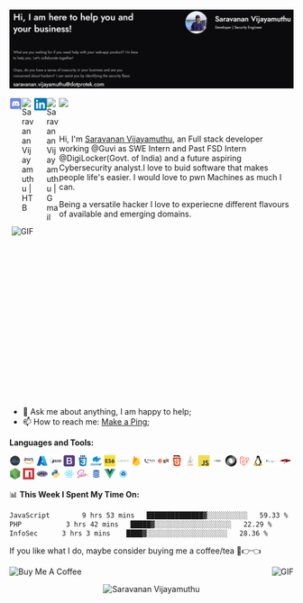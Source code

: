 ### 

![Saravanan Vijayamuthu](https://raw.githubusercontent.com/SaravananVijayamuthu/SaravananVijayamuthu/master/banner.jpeg)

<a href="https://discord.com/users/658684252283469835">
  <img align="left" alt="Saravanan Vijayamuthu | Discord" width="22px" src="https://github.com/Adithya-adi-Menon/Hosting/blob/master/assets/discord.svg" />
</a>
<a href="https://www.hackthebox.eu/home/users/profile/562216">
  <img align="left" alt="Saravanan Vijayamuthu | HTB" width="22px" src="https://www.hackthebox.eu/images/Cube-Icon-RGB-1024.png" />
</a>
<a href="https://www.linkedin.com/in/saravanan-vm">
  <img align="left" alt="Saravanan Vijayamuthu | LinkedIN" width="22px" src="https://github.com/Adithya-adi-Menon/Hosting/blob/master/assets/linkedin.svg" />
</a>
<a href="mailto:saravanan.vijayamuthu@gmail.com">
  <img align="left" alt="Saravanan Vijayamuthu | Gmail" width="22px" src="https://www.vectorlogo.zone/logos/gmail/gmail-icon.svg" />
</a>

![](https://visitor-badge.glitch.me/badge?page_id=SaravananVijayamuthu.SaravananVijayamuthu)

<br />

Hi, I'm [Saravanan Vijayamuthu](https://saravananvijayamuthu.dotprotek.com), an Full stack developer working @Guvi as SWE Intern and Past FSD Intern @DigiLocker(Govt. of India) and a future aspiring Cybersecurity analyst.I love to buid software that makes people life's easier. I would love to pwn Machines as much I can.

Being a versatile hacker I love to experiecne different flavours of available and emerging domains. 

  <img align="right" alt="GIF" src="https://miro.medium.com/max/1600/0*C-cPP9D2MIyeexAT.gif?raw=true" width="500" height="320" />
  
- 💬 Ask me about anything, I am happy to help;
- 📫 How to reach me: [Make a Ping](https://www.linkedin.com/in/saravanan-vm);

**Languages and Tools:**  

<code><img height="20" src="https://raw.githubusercontent.com/github/explore/8be26d91eb231fec0b8856359979ac09f27173fd/topics/ajax/ajax.png"></code>
<code><img height="20" src="https://raw.githubusercontent.com/github/explore/fbceb94436312b6dacde68d122a5b9c7d11f9524/topics/aws/aws.png"></code>
<code><img height="20" src="https://raw.githubusercontent.com/github/explore/80688e429a7d4ef2fca1e82350fe8e3517d3494d/topics/azure/azure.png"></code>
<code><img height="20" src="https://raw.githubusercontent.com/github/explore/80688e429a7d4ef2fca1e82350fe8e3517d3494d/topics/bash/bash.png"></code>
<code><img height="20" src="https://raw.githubusercontent.com/github/explore/80688e429a7d4ef2fca1e82350fe8e3517d3494d/topics/bootstrap/bootstrap.png"></code>
<code><img height="20" src="https://raw.githubusercontent.com/github/explore/80688e429a7d4ef2fca1e82350fe8e3517d3494d/topics/css/css.png"></code>
<code><img height="20" src="https://raw.githubusercontent.com/github/explore/80688e429a7d4ef2fca1e82350fe8e3517d3494d/topics/docker/docker.png"></code>
<code><img height="20" src="https://raw.githubusercontent.com/github/explore/80688e429a7d4ef2fca1e82350fe8e3517d3494d/topics/es6/es6.png"></code>
<code><img height="20" src="https://raw.githubusercontent.com/github/explore/80688e429a7d4ef2fca1e82350fe8e3517d3494d/topics/express/express.png"></code>
<code><img height="20" src="https://raw.githubusercontent.com/github/explore/80688e429a7d4ef2fca1e82350fe8e3517d3494d/topics/firebase/firebase.png"></code>
<code><img height="20" src="https://raw.githubusercontent.com/github/explore/80688e429a7d4ef2fca1e82350fe8e3517d3494d/topics/flask/flask.png"></code>
<code><img height="20" src="https://raw.githubusercontent.com/github/explore/80688e429a7d4ef2fca1e82350fe8e3517d3494d/topics/git/git.png"></code>
<code><img height="20" src="https://raw.githubusercontent.com/github/explore/80688e429a7d4ef2fca1e82350fe8e3517d3494d/topics/html/html.png"></code>
<code><img height="20" src="https://raw.githubusercontent.com/github/explore/80688e429a7d4ef2fca1e82350fe8e3517d3494d/topics/java/java.png"></code>
<code><img height="20" src="https://raw.githubusercontent.com/github/explore/80688e429a7d4ef2fca1e82350fe8e3517d3494d/topics/javascript/javascript.png"></code>
<code><img height="20" src="https://raw.githubusercontent.com/github/explore/80688e429a7d4ef2fca1e82350fe8e3517d3494d/topics/jquery/jquery.png"></code>
<code><img height="20" src="https://raw.githubusercontent.com/github/explore/80688e429a7d4ef2fca1e82350fe8e3517d3494d/topics/json/json.png"></code>
<code><img height="20" src="https://raw.githubusercontent.com/github/explore/56a826d05cf762b2b50ecbe7d492a839b04f3fbf/topics/laravel/laravel.png"></code>
<code><img height="20" src="https://raw.githubusercontent.com/github/explore/80688e429a7d4ef2fca1e82350fe8e3517d3494d/topics/linux/linux.png"></code>
<code><img height="20" src="https://raw.githubusercontent.com/github/explore/80688e429a7d4ef2fca1e82350fe8e3517d3494d/topics/mongodb/mongodb.png"></code>
<code><img height="20" src="https://raw.githubusercontent.com/github/explore/80688e429a7d4ef2fca1e82350fe8e3517d3494d/topics/mongoose/mongoose.png"></code>
<code><img height="20" src="https://raw.githubusercontent.com/github/explore/80688e429a7d4ef2fca1e82350fe8e3517d3494d/topics/nodejs/nodejs.png"></code>
<code><img height="20" src="https://raw.githubusercontent.com/github/explore/80688e429a7d4ef2fca1e82350fe8e3517d3494d/topics/npm/npm.png"></code>
<code><img height="20" src="https://raw.githubusercontent.com/github/explore/ccc16358ac4530c6a69b1b80c7223cd2744dea83/topics/php/php.png"></code>
<code><img height="20" src="https://raw.githubusercontent.com/github/explore/80688e429a7d4ef2fca1e82350fe8e3517d3494d/topics/python/python.png"></code>
<code><img height="20" src="https://raw.githubusercontent.com/github/explore/80688e429a7d4ef2fca1e82350fe8e3517d3494d/topics/react/react.png"></code>
<code><img height="20" src="https://raw.githubusercontent.com/github/explore/80688e429a7d4ef2fca1e82350fe8e3517d3494d/topics/sass/sass.png"></code>
<code><img height="20" src="https://raw.githubusercontent.com/github/explore/80688e429a7d4ef2fca1e82350fe8e3517d3494d/topics/sql/sql.png"></code>
<code><img height="20" src="https://raw.githubusercontent.com/github/explore/80688e429a7d4ef2fca1e82350fe8e3517d3494d/topics/vue/vue.png"></code>
<code><img height="20" src="https://raw.githubusercontent.com/github/explore/80688e429a7d4ef2fca1e82350fe8e3517d3494d/topics/webpack/webpack.png"></code>



📊 **This Week I Spent My Time On:**
<!--START_SECTION:waka-->
```text
JavaScript        9 hrs 53 mins   ██████████████▓░░░░░░░░░░   59.33 % 
PHP           3 hrs 42 mins   █████▓░░░░░░░░░░░░░░░░░░░   22.29 % 
InfoSec      3 hrs 3 mins    ████▓░░░░░░░░░░░░░░░░░░░░   28.36 % 
```
<!--END_SECTION:waka-->

If you like what I do, maybe consider buying me a coffee/tea 🥺👉👈

<a href="https://www.buymeacoffee.com/saravananvm" target="_blank"><img align="left" src="https://cdn.buymeacoffee.com/buttons/v2/default-red.png" alt="Buy Me A Coffee" width="150" ></a>
<a href="https://www.hackthebox.eu/home/users/profile/562216"><img align="right" alt="GIF" src="http://www.hackthebox.eu/badge/image/562216?raw=true" width="auto" height="auto" /></a>

<br/>
<p align="center"> <img src="https://github-readme-stats.vercel.app/api?username=SaravananVijayamuthu&show_icons=true&theme=gotham" alt="Saravanan Vijayamuthu" />
